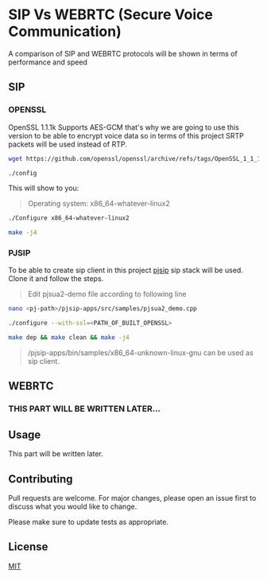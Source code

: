 # SIP Vs WEBRTC (Secure Voice Communication) 

A comparison of SIP and WEBRTC protocols will be shown in terms of performance and speed


## SIP

### OPENSSL
OpenSSL 1.1.1k Supports AES-GCM that's why we are going to use this version to be able to encrypt voice data so in terms of this project SRTP packets will be used instead of RTP.

```bash
wget https://github.com/openssl/openssl/archive/refs/tags/OpenSSL_1_1_1k.zip
```

```bash
./config
```
This will show to you:
> Operating system: x86_64-whatever-linux2

```bash
./Configure x86_64-whatever-linux2
```

```bash
make -j4
```
### PJSIP
To be able to create sip client in this project [pjsip](https://github.com/pjsip/pjproject) sip stack will be used. Clone it and follow the steps.


> Edit pjsua2-demo file according to following line

```bash
nano <pj-path>/pjsip-apps/src/samples/pjsua2_demo.cpp 
```

```bash
./configure --with-ssl=<PATH_OF_BUILT_OPENSSL>
```
```bash
make dep && make clean && make -j4
```
> <pj-path>/pjsip-apps/bin/samples/x86_64-unknown-linux-gnu can be used as sip client.



## WEBRTC
### THIS PART WILL BE WRITTEN LATER...

## Usage
This part will be written later.

## Contributing
Pull requests are welcome. For major changes, please open an issue first to discuss what you would like to change.

Please make sure to update tests as appropriate.

## License
[MIT](https://choosealicense.com/licenses/mit/)
